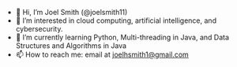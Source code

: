 - 👋 Hi, I’m Joel Smith (@joelsmith11)
- 👀 I’m interested in cloud computing, artificial intelligence, and cybersecurity.
- 🌱 I’m currently learning Python, Multi-threading in Java, and Data Structures and Algorithms in Java
- 📫 How to reach me: email at joelhsmith1@gmail.com

<!---
joelsmith11/joelsmith11 is a ✨ special ✨ repository because its `README.md` (this file) appears on your GitHub profile.
You can click the Preview link to take a look at your changes.
--->
